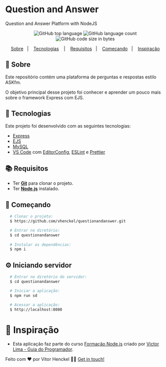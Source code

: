 # Question and Answer
Question and Answer Platform with NodeJS

<!-- <h1 align="center">
  <img alt="Question and Answer Platform with NodeJS" src="#" width="250px" />
</h1> -->

<p align="center">
  <img alt="GitHub top language" src="https://img.shields.io/github/languages/top/vhenckel/questionandanswer?label=javascript&style=for-the-badge">
  <img alt="GitHub language count" src="https://img.shields.io/github/languages/count/vhenckel/questionandanswer?style=for-the-badge">
  <img alt="GitHub code size in bytes" src="https://img.shields.io/github/languages/code-size/vhenckel/questionandanswer?style=for-the-badge">
</p>

<p align="center">
  <a href="#page_with_curl-sobre">Sobre</a>&nbsp;&nbsp;&nbsp;|&nbsp;&nbsp;&nbsp;
  <a href="#hammer-iniciando-mobile">Tecnologias</a>
  &nbsp;&nbsp;&nbsp;|&nbsp;&nbsp;&nbsp;
  <a href="#books-requisitos">Requisitos</a>&nbsp;&nbsp;&nbsp;|&nbsp;&nbsp;&nbsp;
  <a href="#rocket-começando">Começando</a>&nbsp;&nbsp;&nbsp;|&nbsp;&nbsp;&nbsp;
  <a href="#thought_balloon-começando">Inspiração</a>
</p>

## :page_with_curl: Sobre
Este repositório contém uma plataforma de perguntas e respostas estilo ASKfm.

O objetivo principal desse projeto foi conhecer e aprender um pouco mais sobre o framework Express com EJS.

## :hammer: Tecnologias

Este projeto foi desenvolvido com as seguintes tecnologias:

- [Express](https://expressjs.com/pt-br/)
- [EJS](https://ejs.co/)
- [MySQL](https://www.mysql.com/)
- [VS Code](https://code.visualstudio.com/) com [EditorConfig](https://editorconfig.org/), [ESLint](https://eslint.org/) e [Prettier](https://prettier.io/)

## :books: Requisitos
- Ter [**Git**](https://git-scm.com/) para clonar o projeto.
- Ter [**Node.js**](https://nodejs.org/en/) instalado.

## :rocket: Começando
``` bash
  # Clonar o projeto:
  $ https://github.com/vhenckel/questionandanswer.git

  # Entrar no diretório:
  $ cd questionandanswer
  
  # Instalar as dependências:
  $ npm i
```

## :gear: Iniciando servidor
```bash
  # Entrar no diretório do servidor:
  $ cd questionandanswer

  # Iniciar a aplicação:
  $ npm run sd

  # Acessar a aplicação:
  $ http://localhost:8080
```

# :thought_balloon: Inspiração
- Esta aplicação faz parte do curso [Formação Node.js](https://www.udemy.com/course/formacao-nodejs/) criado por [Victor Lima - Guia do Programador](https://guiadoprogramador.com/).

Feito com ❤️ por Vitor Henckel 👋🏻 [Get in touch!](https://github.com/vhenckel)